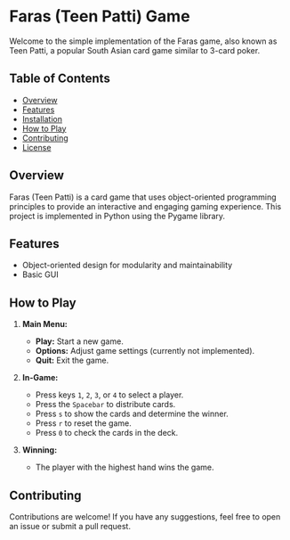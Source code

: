 # Faras (Teen Patti) Game

Welcome to the simple implementation of the Faras game, also known as Teen Patti, a popular South Asian card game similar to 3-card poker.

## Table of Contents

- [Overview](#overview)
- [Features](#features)
- [Installation](#installation)
- [How to Play](#how-to-play)
- [Contributing](#contributing)
- [License](#license)

## Overview

Faras (Teen Patti) is a card game that uses object-oriented programming principles to provide an interactive and engaging gaming experience. This project is implemented in Python using the Pygame library.

## Features

- Object-oriented design for modularity and maintainability
- Basic GUI

## How to Play

1. **Main Menu:**
   - **Play:** Start a new game.
   - **Options:** Adjust game settings (currently not implemented).
   - **Quit:** Exit the game.

2. **In-Game:**
   - Press keys `1`, `2`, `3`, or `4` to select a player.
   - Press the `Spacebar` to distribute cards.
   - Press `s` to show the cards and determine the winner.
   - Press `r` to reset the game.
   - Press `0` to check the cards in the deck.

3. **Winning:**
   - The player with the highest hand wins the game.

## Contributing

Contributions are welcome! If you have any suggestions, feel free to open an issue or submit a pull request.
